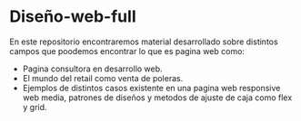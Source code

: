 # Diseño-web-full

En este repositorio encontraremos material desarrollado sobre distintos campos que poodemos encontrar lo que es pagina web como:

- Pagina consultora en desarrollo web.
- El mundo del retail como venta de poleras.
- Ejemplos de distintos casos existente en una pagina web responsive web media, patrones de diseños y metodos de ajuste de caja como flex y grid.


